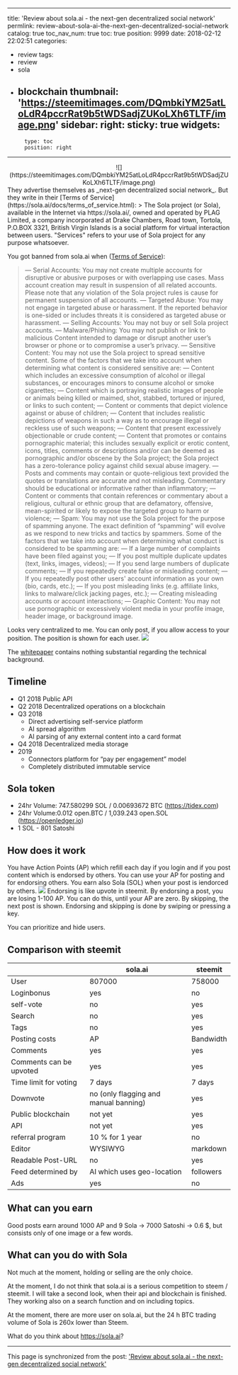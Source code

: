 
---
title: 'Review about sola.ai - the next-gen decentralized social network'
permlink: review-about-sola-ai-the-next-gen-decentralized-social-network
catalog: true
toc_nav_num: true
toc: true
position: 9999
date: 2018-02-12 22:02:51
categories:
- review
tags:
- review
- sola
- blockchain
thumbnail: 'https://steemitimages.com/DQmbkiYM25atLoLdR4pccrRat9b5tWDSadjZUKoLXh6TLTF/image.png'
sidebar:
    right:
        sticky: true
widgets:
    -
        type: toc
        position: right
---


<center>![](https://steemitimages.com/DQmbkiYM25atLoLdR4pccrRat9b5tWDSadjZUKoLXh6TLTF/image.png)</center>
They advertise themselves as _next-gen decentralized social network_. But they write in their [Terms of Service](https://sola.ai/docs/terms_of_service.html):
> The Sola project (or Sola), available in the Internet via https://sola.ai/, owned and operated by PLAG Limited, a company incorporated at Drake Chambers, Road town, Tortola, P.O.BOX 3321, British Virgin Islands is a social platform for virtual interaction between users. "Services" refers to your use of Sola project for any purpose whatsoever.

You got banned from sola.ai when ([Terms of Service](https://sola.ai/docs/terms_of_service.html)):

>— Serial Accounts: You may not create multiple accounts for disruptive or abusive purposes or with overlapping use cases. Mass account creation may result in suspension of all related accounts. Please note that any violation of the Sola project rules is cause for permanent suspension of all accounts.
— Targeted Abuse: You may not engage in targeted abuse or harassment. If the reported behavior is one-sided or includes threats it is considered as targeted abuse or harassment.
— Selling Accounts: You may not buy or sell Sola project accounts.
— Malware/Phishing: You may not publish or link to malicious Content intended to damage or disrupt another user’s browser or phone or to compromise a user’s privacy.
— Sensitive Content: You may not use the Sola project to spread sensitive content. Some of the factors that we take into account when determining what content is considered sensitive are:
— Content which includes an excessive consumption of alcohol or illegal substances, or encourages minors to consume alcohol or smoke cigarettes;
— Content which is portraying realistic images of people or animals being killed or maimed, shot, stabbed, tortured or injured, or links to such content;
— Content or comments that depict violence against or abuse of children;
— Content that includes realistic depictions of weapons in such a way as to encourage illegal or reckless use of such weapons;
— Content that present excessively objectionable or crude content;
— Content that promotes or contains pornographic material; this includes sexually explicit or erotic content, icons, titles, comments or descriptions and/or can be deemed as pornographic and/or obscene by the Sola project; the Sola project has a zero-tolerance policy against child sexual abuse imagery.
— Posts and comments may contain or quote-religious text provided the quotes or translations are accurate and not misleading. Commentary should be educational or informative rather than inflammatory;
— Content or comments that contain references or commentary about a religious, cultural or ethnic group that are defamatory, offensive, mean-spirited or likely to expose the targeted group to harm or violence;
— Spam: You may not use the Sola project for the purpose of spamming anyone. The exact definition of “spamming” will evolve as we respond to new tricks and tactics by spammers. Some of the factors that we take into account when determining what conduct is considered to be spamming are:
— If a large number of complaints have been filed against you;
— If you post multiple duplicate updates (text, links, images, videos);
— If you send large numbers of duplicate comments;
— If you repeatedly create false or misleading content;
— If you repeatedly post other users' account information as your own (bio, cards, etc.);
— If you post misleading links (e.g. affiliate links, links to malware/click jacking pages, etc.);
— Creating misleading accounts or account interactions;
— Graphic Content: You may not use pornographic or excessively violent media in your profile image, header image, or background image.

Looks very centralized to me. You can only post, if you allow access to your position. The position is shown for each user.
![](https://steemitimages.com/DQmXwWZ9v7QK75GiJt7kHPuBsx3WXM2kYZtGeEcx6LttjAz/image.png)

The [whitepaper](https://sola.foundation/Sola_Whitepaper_V1_EN.pdf) contains nothing substantial regarding the technical background.

## Timeline
* Q1 2018 Public API
* Q2 2018 Decentralized operations on a blockchain
* Q3 2018
  + Direct advertising self-service platform
  + AI spread algorithm
  + AI parsing of any external content into a card format
* Q4 2018  Decentralized media storage
* 2019
  + Connectors platform for “pay per engagement” model
  + Completely distributed immutable service

## Sola token

* 24hr Volume: 747.580299 SOL / 0.00693672 BTC (https://tidex.com)
* 24hr Volume:0.012 open.BTC / 1,039.243 open.SOL (https://openledger.io)
* 1 SOL - 801 Satoshi


## How does it work
You have Action Points (AP) which refill each day if you login and if you post content which is endorsed by others.
You can use your AP for posting and for endorsing others. You earn also Sola (SOL) when your post is iendorced by others.
![](https://steemitimages.com/DQmTE5WRHjUA33hNYeqQTdrbqpKKhEsR6EPnZRF23BPyVBe/image.png)
Endorsing is like upvote in steemit. By endorsing a post, you are losing 1-100 AP. You can do this, until your AP are zero.
By skipping, the next post is shown. Endorsing and skipping is done by swiping or  pressing a key.

 You can prioritize and hide users.

## Comparison with steemit

|  | sola.ai | steemit |
| --- | --- | --- |
| User | 807000 | 758000 |
| Loginbonus | yes | no |
| self-vote | no | yes |
| Search | no | yes |
| Tags | no | yes |
| Posting costs | AP | Bandwidth |
| Comments | yes | yes |
| Comments can be upvoted | yes | yes | 
| Time limit for voting | 7 days | 7 days |
| Downvote | no (only flagging  and manual banning) | yes |
| Public blockchain | not yet | yes | 
| API | not yet | yes |
| referral program | 10 % for 1 year | no |
|  Editor | WYSIWYG | markdown | 
| Readable Post-URL| no | yes |
| Feed determined by | AI which uses geo-location | followers |
| Ads | yes | no |

## What can you earn
Good posts earn around 1000 AP and 9 Sola -> 7000 Satoshi -> 0.6 $, but consists only of one image or a few words.

## What can you do with Sola
Not much at the moment, holding or selling are the only choice.

At the moment, I do not think that sola.ai is a serious competition to steem / steemit. I will take a second look, when their api and blockchain is finished. They working also on a search function and on including topics.

At the moment, there are more user on sola.ai, but the 24 h BTC trading volume of Sola is 260x lower than Steem.

What do you think about https://sola.ai?

- - -

This page is synchronized from the post: ['Review about sola.ai - the next-gen decentralized social network'](https://steemit.com/@holger80/review-about-sola-ai-the-next-gen-decentralized-social-network)
